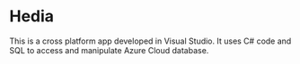 # Hedia
This is a cross platform app developed in Visual Studio. 
It uses C# code and SQL to access and manipulate Azure Cloud database.
